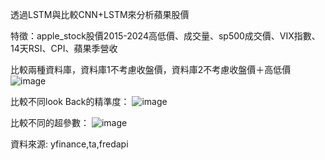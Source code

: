 透過LSTM與比較CNN+LSTM來分析蘋果股價

特徵：apple_stock股價2015-2024高低價、成交量、sp500成交價、VIX指數、14天RSI、CPI、蘋果季營收

比較兩種資料庫，資料庫1不考慮收盤價，資料庫2不考慮收盤價＋高低價
![image](https://github.com/user-attachments/assets/e76f983f-93fe-43ca-8ffc-8802d5d9a77b)

比較不同look Back的精準度：
![image](https://github.com/user-attachments/assets/1b38e778-283a-4ca7-b419-6b8622929638)

比較不同的超參數：
![image](https://github.com/user-attachments/assets/0189b4c0-2a0c-4c57-9988-111feb1aa0b6)


資料來源:
yfinance,ta,fredapi


